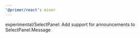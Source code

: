 ```yaml
---
'@primer/react': minor
---
```


experimental/SelectPanel: Add support for announcements to SelectPanel.Message
